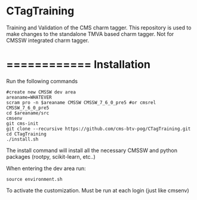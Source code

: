 # CTagTraining
Training and Validation of the CMS charm tagger.
This repository is used to make changes to the standalone TMVA based charm tagger. 
Not for CMSSW integrated charm tagger.

============
Installation
============

Run the following commands

```
#create new CMSSW dev area
areaname=WHATEVER
scram pro -n $areaname CMSSW CMSSW_7_6_0_pre5 #or cmsrel CMSSW_7_6_0_pre5
cd $areaname/src
cmsenv
git cms-init
git clone --recursive https://github.com/cms-btv-pog/CTagTraining.git
cd CTagTraining
./install.sh
```

The install command will install all the necessary CMSSW and python packages (rootpy, scikit-learn, etc..)

When entering the dev area run:

```
source environment.sh
```

To activate the customization. Must be run at each login (just like cmsenv)
